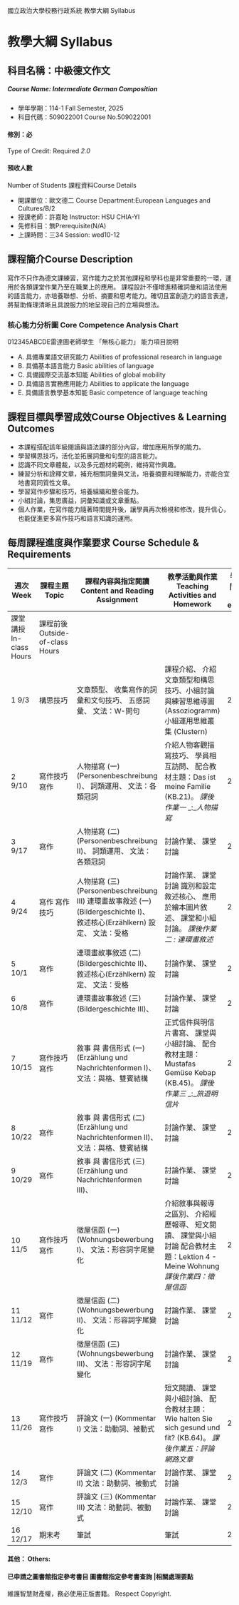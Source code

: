 國立政治大學校務行政系統 教學大綱 Syllabus
# 教學大綱 Syllabus
##  科目名稱：中級德文作文 
#####  Course Name: Intermediate German Composition
  * 學年學期：114-1 Fall Semester, 2025 
  * 科目代碼：509022001 Course No.509022001
#### 修別：必
Type of Credit: Required 
_2.0_
#### 預收人數
Number of Students
課程資料Course Details
  * 開課單位：歐文德二 Course Department:European Languages and Cultures/B/2 
  * 授課老師：許嘉眙 Instructor: HSU CHIA-YI 
  * 先修科目：無Prerequisite(N/A)
  * 上課時間：三34 Session: wed10-12
##  課程簡介Course Description
寫作不只作為德文課練習，寫作能力之於其他課程和學科也是非常重要的一環，運用於各類課堂作業乃至在職業上的應用。
課程設計不僅增進精確詞彙和語法使用的語言能力，亦培養聯想、分析、摘要和思考能力。確切且富創造力的語言表達，將幫助條理清晰且具說服力的地呈現自己的立場與想法。
###  核心能力分析圖 Core Competence Analysis Chart
012345ABCDE雷達圖老師學生
「無核心能力」 
能力項目說明
  * A. 具備專業語文研究能力 Abilities of professional research in language
  * B. 具備基本語言能力 Basic abilities of language
  * C. 具備國際交流基本知能 Abilities of global mobility
  * D. 具備語言實務應用能力 Abilities to applicate the language
  * E. 具備語言教學基本知能 Basic competence of language teaching
##  課程目標與學習成效Course Objectives & Learning Outcomes 
  * 本課程搭配該年級閱讀與語法課的部分內容，增加應用所學的能力。
  * 學習構思技巧，活化並拓展詞彙和句型的語言能力。
  * 認識不同文章體裁，以及多元題材的範例，維持寫作興趣。
  * 練習分析和詮釋文章，補充相關詞彙與文法，培養摘要和理解能力，亦能合宜地書寫同質性文章。
  * 學習寫作步驟和技巧，培養組織和整合能力。
  * 小組討論，集思廣益，詞彙知識或文章重點。
  * 個人作業，在寫作能力隨著時間提升後，讓學員再次檢視和修改，提升信心，也能促進更多寫作技巧和語言知識的運用。
##  每周課程進度與作業要求 Course Schedule & Requirements
週次 Week |  課程主題 Topic |  課程內容與指定閱讀 Content and Reading Assignment |  教學活動與作業 Teaching Activities and Homework |  學習投入時間 Student workload expectation  
---|---|---|---|---  
課堂講授 In-class Hours |  課程前後 Outside-of-class Hours  
1 9/3 |  構思技巧 |  文章類型、 收集寫作的詞彙和文句技巧、 五感詞彙、 文法：W-問句 |  課程介紹、 介紹文章類型和構思技巧、小組討論與練習思維導圖 (Assoziogramm) 小組運用思維叢集 (Clustern) |  2 |  3  
2 9/10 |  寫作技巧 寫作 |  人物描寫 (一) (Personenbeschreibung I)、 詞類運用、 文法：各類冠詞 |  介紹人物客觀描寫技巧、 學員相互訪問、 配合教材主題：Das ist meine Familie (KB.21)。 _課後作業一_ _:__人物描寫_ |  2 |  4  
3 9/17 |  寫作 |  人物描寫 (二) (Personenbeschreibung II)、 詞類運用、 文法：各類冠詞 |  討論作業、 課堂討論 |  2 |  3  
4 9/24 |  寫作 寫作技巧 |  人物描寫 (三) (Personenbeschreibung III) 連環畫故事敘述 (一)  (Bildergeschichte I)、 敘述核心(Erzählkern) 設定、 文法：受格 |  討論作業、 課堂討論 識別和設定敘述核心、 應用於繪本圖片敘述、 課堂和小組討論。 _課後作業二_ _: 連環畫敘述_ |  2 |  4  
5 10/1 |  寫作 |  連環畫故事敘述 (二)  (Bildergeschichte II)、 敘述核心(Erzählkern) 設定、 文法：受格 |  討論作業、 課堂討論 |  2 |  3  
6 10/8 |  寫作 |  連環畫故事敘述 (三)  (Bildergeschichte III)、 |  討論作業、 課堂討論 |  2 |  3  
7 10/15 |  寫作技巧 寫作 |  敘事 與 書信形式 (一) (Erzählung und Nachrichtenformen I)、 文法：與格、雙賓結構 |  正式信件與明信片書寫、 課堂與小組討論、 配合教材主題：Mustafas Gemüse Kebap (KB.45)。 _課後作業三_ _:__旅遊明信片_ |  2 |  4  
8 10/22 |  寫作 |  敘事 與 書信形式 (二) (Erzählung und Nachrichtenformen II)、 文法：與格、雙賓結構 |  討論作業、 課堂討論 |  2 |  3  
9 10/29 |  寫作 |  敘事 與 書信形式 (三) (Erzählung und Nachrichtenformen III)、 |  討論作業、 課堂討論 |  2 |  3  
10 11/5 |  寫作技巧 寫作 |  徵屋信函 (一) (Wohnungsbewerbung I)、 文法：形容詞字尾變化 |  介紹敘事與報導之區別、 介紹經歷報導、 短文閱讀、 課堂與小組討論 配合教材主題：Lektion 4 - Meine Wohnung _課後作業四：徵屋信函_ |  2 |  4  
11 11/12 |  寫作 |  徵屋信函 (二) (Wohnungsbewerbung II)、 文法：形容詞字尾變化 |  討論作業、 課堂討論 |  2 |  3  
12 11/19 |  寫作 |  徵屋信函 (三) (Wohnungsbewerbung III)、 文法：形容詞字尾變化 |  討論作業、 課堂討論 |  2 |  3  
13 11/26 |  寫作技巧 寫作 |  評論文 (一) (Kommentar I) 文法：助動詞、被動式 |  短文閱讀、 課堂與小組討論、 配合教材主題：Wie halten Sie sich gesund und fit? (KB.64)。 _課後作業五：評論網路文章_ |  2 |  4  
14 12/3 |  寫作 |  評論文 (二) (Kommentar II) 文法：助動詞、被動式 |  討論作業、 課堂討論 |  2 |  3  
15 12/10 |  寫作 |  評論文 (三) (Kommentar III) 文法：助動詞、被動式 |  討論作業、 課堂討論 |  2 |  3  
16 12/17 |  期末考 |  筆試 |  筆試 |  2 |  4  
####  其他： Others:
####  已申請之圖書館指定參考書目  圖書館指定參考書查詢 |相關處理要點
維護智慧財產權，務必使用正版書籍。 Respect Copyright.